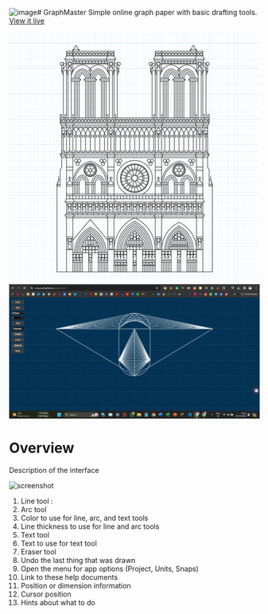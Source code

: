 ![image](https://github.com/miracurall/miracurall.github.io/assets/149778741/8885b87e-b5b9-4e1b-ad30-c49a6ecbc335)# GraphMaster
Simple online graph paper with basic drafting tools. [View it live](https://miracurall.github.io/)

![screenshot](png/hero.png)
![screenshot](png/Screenshot.png)

# Overview
Description of the interface

![screenshot](png/inteface.png)


1. Line tool : 
2. Arc tool
3. Color to use for line, arc, and text tools
4. Line thickness to use for line and arc tools
5. Text tool
6. Text to use for text tool
7. Eraser tool
8. Undo the last thing that was drawn
9. Open the menu for app options (Project, Units, Snaps)
10. Link to these help documents
11. Position or dimension information
12. Cursor position
13. Hints about what to do
